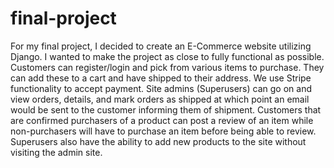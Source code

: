 # final-project
For my final project, I decided to create an E-Commerce website utilizing Django. I wanted to make the project as close to fully functional as possible. Customers can register/login and pick from various items to purchase. They can add these to a cart and have shipped to their address. We use Stripe functionality to accept payment. Site admins (Superusers) can go on and view orders, details, and mark orders as shipped at which point an email would be sent to the customer informing them of shipment. Customers that are confirmed purchasers of a product can post a review of an item while non-purchasers will have to purchase an item before being able to review. Superusers also have the ability to add new products to the site without visiting the admin site. 
